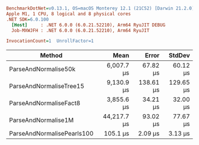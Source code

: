 ``` ini

BenchmarkDotNet=v0.13.1, OS=macOS Monterey 12.1 (21C52) [Darwin 21.2.0]
Apple M1, 1 CPU, 8 logical and 8 physical cores
.NET SDK=6.0.100
  [Host]     : .NET 6.0.0 (6.0.21.52210), Arm64 RyuJIT DEBUG
  Job-MXWJFH : .NET 6.0.0 (6.0.21.52210), Arm64 RyuJIT

InvocationCount=1  UnrollFactor=1  

```
|                     Method |        Mean |     Error |    StdDev |
|--------------------------- |------------:|----------:|----------:|
|       ParseAndNormalise50k |  6,007.7 μs |  67.82 μs |  60.12 μs |
|    ParseAndNormaliseTree15 |  9,130.9 μs | 138.61 μs | 129.65 μs |
|     ParseAndNormaliseFact8 |  3,855.6 μs |  34.21 μs |  32.00 μs |
|        ParseAndNormalise1M | 44,217.7 μs |  93.02 μs |  77.67 μs |
| ParseAndNormalisePearls100 |    105.1 μs |   2.09 μs |   3.13 μs |
